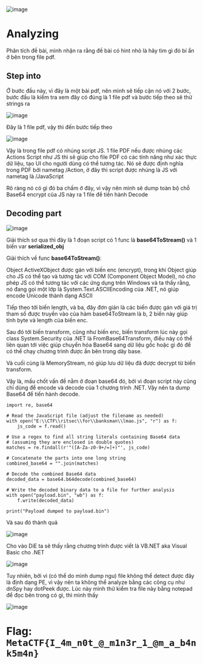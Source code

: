 ![image](https://github.com/user-attachments/assets/f25e9c79-86c3-4272-822c-9d7dfe5f0b12)


# Analyzing

Phân tích đề bài, mình nhận ra rằng đề bài có hint nhỏ là hãy tìm gì đó bí ẩn ở bên trong file pdf. 

## Step into

Ở bước đầu này, vì đây là một bài pdf, nên mình sẽ tiếp cận nó với 2 bước, bước đầu là kiểm tra xem đây có đúng là 1 file pdf và bước tiếp theo sẽ thử strings ra

![image](https://github.com/user-attachments/assets/5be04663-d46d-4fe2-a000-5574f1b0abd3)

Đây là 1 file pdf, vậy thì đến bước tiếp theo

![image](https://github.com/user-attachments/assets/bd0fd45d-d6f8-438e-b76a-e46164e072b5)

Vậy là trong file pdf có nhúng script JS. 1 file PDF nếu được nhúng các Actions Script như JS thì sẽ giúp cho file PDF có các tính năng như xác thực dữ liệu, tạo UI cho người dùng có thể tương tác. Nó sẽ được định nghĩa trong PDF bởi nametag /Action, ở đây thì script được nhúng là JS với nametag là /JavaScript

Rõ ràng nó có gì đó ba chấm ở đây, vì vậy nên mình sẽ dump toàn bộ chỗ Base64 encrypt của JS này ra 1 file để tiến hành Decode

## Decoding part

![image](https://github.com/user-attachments/assets/c1e21c64-e7b0-40a5-addf-1e2335f5bf92)

Giải thích sơ qua thì đây là 1 đoạn script có 1 func là **base64ToStream()** và 1 biến var **serialized_obj**

Giải thích về func **base64ToStream()**:

  Object ActiveXObject được gán với biến enc (encrypt), trong khi Object giúp cho JS có thể tạo và tương tác với COM (Component Object Model), nó cho phép JS có thể tương tác với các ứng dụng trên Windows và ta thấy rằng, nó đang gọi một lớp là System.Text.ASCIIEncoding của .NET, nó giúp encode Unicode thành dạng ASCII

  Tiếp theo tới biến length, và ba, đây đơn giản là các biến được gán với giá trị tham số được truyền vào của hàm base64ToStream là b, 2 biến này giúp tính byte và length của biến enc.

  Sau đó tới biến transform, cũng như biến enc, biến transform lúc này gọi class System.Security của .NET là FromBase64Transform, điều này có thể liên quan tới việc giúp chuyển hóa Base64 sang dữ liệu gốc hoặc gì đó để có thể chạy chương trình được ẩn bên trong dãy base.

  Và cuối cùng là MemoryStream, nó giúp lưu dữ liệu đã được decrypt từ biến transform.

Vậy là, mấu chốt vấn đề nằm ở đoạn base64 đó, bởi vì đoạn script này cũng chỉ dùng để encode và decode của 1 chương trình .NET. Vậy nên ta dump Base64 để tiến hành decode.


```
import re, base64

# Read the JavaScript file (adjust the filename as needed)
with open("E:\\CTF\\ritsec\\for\\banksman\\lmao.js", "r") as f:
    js_code = f.read()

# Use a regex to find all string literals containing Base64 data
# (assuming they are enclosed in double quotes)
matches = re.findall(r'"([A-Za-z0-9+/=]+)"', js_code)

# Concatenate the parts into one long string
combined_base64 = "".join(matches)

# Decode the combined Base64 data
decoded_data = base64.b64decode(combined_base64)

# Write the decoded binary data to a file for further analysis
with open("payload.bin", "wb") as f:
    f.write(decoded_data)

print("Payload dumped to payload.bin")

```

Và sau đó thành quả 

![image](https://github.com/user-attachments/assets/be641401-3418-463f-a6da-b544d4576440)

Cho vào DiE ta sẽ thấy rằng chương trình được viết là VB.NET aka Visual Basic cho .NET

![image](https://github.com/user-attachments/assets/dda9d631-aab2-4c65-ab18-a0b6db7858fa)

Tuy nhiên, bởi vì (có thể do mình dump ngu) file không thể detect được đây là định dạng PE, vì vậy nên ta không thể analyze bằng các công cụ như dnSpy hay dotPeek được. Lúc này mình thử kiểm tra file này bằng notepad để đọc bên trong có gì, thì mình thấy

![image](https://github.com/user-attachments/assets/1c008f79-36ac-4317-b9d4-103d948e9674)

# Flag: ```MetaCTF{I_4m_n0t_@_m1n3r_1_@m_a_b4nk5m4n}```
